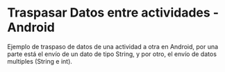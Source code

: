 # Traspasar Datos entre actividades - Android

Ejemplo de traspaso de datos de una actividad a otra en Android, por una parte está el envío de un dato de tipo String, y por otro, el envío de datos multiples (String e int).
